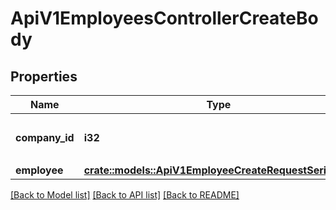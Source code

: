 # ApiV1EmployeesControllerCreateBody

## Properties

Name | Type | Description | Notes
------------ | ------------- | ------------- | -------------
**company_id** | **i32** | 作成対象事業所ID（必須） | 
**employee** | [**crate::models::ApiV1EmployeeCreateRequestSerializer**](ApiV1EmployeeCreateRequestSerializer.md) |  | 

[[Back to Model list]](../README.md#documentation-for-models) [[Back to API list]](../README.md#documentation-for-api-endpoints) [[Back to README]](../README.md)



